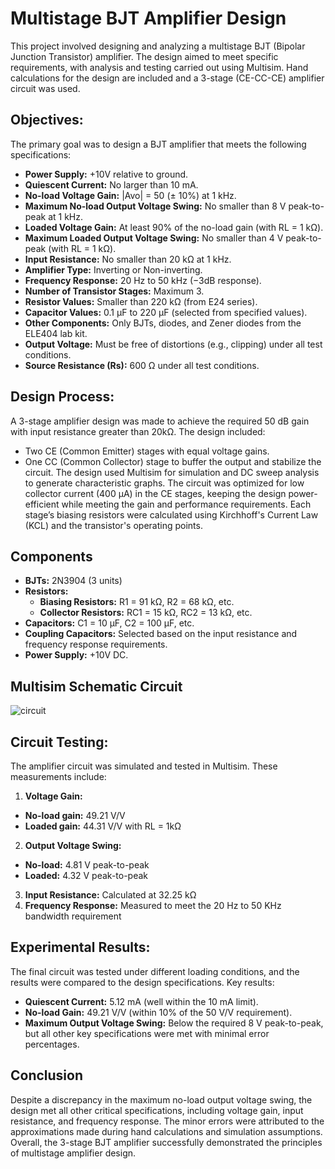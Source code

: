 # Multistage BJT Amplifier Design
This project involved designing and analyzing a multistage BJT (Bipolar Junction Transistor) amplifier. The design aimed to meet specific requirements, with analysis and testing carried out using Multisim. Hand calculations for the design are included and a 3-stage (CE-CC-CE) amplifier circuit was used. 
## Objectives: 
The primary goal was to design a BJT amplifier that meets the following specifications:
- **Power Supply:** +10V relative to ground.
- **Quiescent Current:** No larger than 10 mA.
- **No-load Voltage Gain:** |Avo| = 50 (± 10%) at 1 kHz.
- **Maximum No-load Output Voltage Swing:** No smaller than 8 V peak-to-peak at 1 kHz.
- **Loaded Voltage Gain:** At least 90% of the no-load gain (with RL = 1 kΩ).
- **Maximum Loaded Output Voltage Swing:** No smaller than 4 V peak-to-peak (with RL = 1 kΩ).
- **Input Resistance:** No smaller than 20 kΩ at 1 kHz.
- **Amplifier Type:** Inverting or Non-inverting.
- **Frequency Response:** 20 Hz to 50 kHz (−3dB response).
- **Number of Transistor Stages:** Maximum 3.
- **Resistor Values:** Smaller than 220 kΩ (from E24 series).
- **Capacitor Values:** 0.1 μF to 220 μF (selected from specified values).
- **Other Components:** Only BJTs, diodes, and Zener diodes from the ELE404 lab kit.
- **Output Voltage:** Must be free of distortions (e.g., clipping) under all test conditions.
- **Source Resistance (Rs):** 600 Ω under all test conditions.
## Design Process:
A 3-stage amplifier design was made to achieve the required 50 dB gain with input resistance greater than 20kΩ. The design included:
- Two CE (Common Emitter) stages with equal voltage gains.
- One CC (Common Collector) stage to buffer the output and stabilize the circuit.
The design used Multisim for simulation and DC sweep analysis to generate characteristic graphs. The circuit was optimized for low collector current (400 μA) in the CE stages, keeping the design power-efficient while meeting the gain and performance requirements. Each stage’s biasing resistors were calculated using Kirchhoff's Current Law (KCL) and the transistor's operating points.
## Components
- **BJTs:** 2N3904 (3 units)
- **Resistors:**
  - **Biasing Resistors:** R1 = 91 kΩ, R2 = 68 kΩ, etc.
  - **Collector Resistors:** RC1 = 15 kΩ, RC2 = 13 kΩ, etc.
- **Capacitors:** C1 = 10 μF, C2 = 100 μF, etc.
- **Coupling Capacitors:** Selected based on the input resistance and frequency response requirements.
- **Power Supply:** +10V DC.
## Multisim Schematic Circuit
![circuit](https://github.com/user-attachments/assets/e3c7bb1b-de0b-4ccd-8217-3db64fbf2322)
## Circuit Testing:
The amplifier circuit was simulated and tested in Multisim. These measurements include:
1. **Voltage Gain:**
  - **No-load gain:** 49.21 V/V
  - **Loaded gain:** 44.31 V/V with RL = 1kΩ
2. **Output Voltage Swing:**
  - **No-load:** 4.81 V peak-to-peak
  - **Loaded:** 4.32 V peak-to-peak
3. **Input Resistance:** Calculated at 32.25 kΩ
4. **Frequency Response:** Measured to meet the 20 Hz to 50 KHz bandwidth requirement
## Experimental Results:
The final circuit was tested under different loading conditions, and the results were compared to the design specifications. 
Key results:
- **Quiescent Current:** 5.12 mA (well within the 10 mA limit).
- **No-load Gain:** 49.21 V/V (within 10% of the 50 V/V requirement).
- **Maximum Output Voltage Swing:** Below the required 8 V peak-to-peak, but all other key specifications were met with minimal error percentages.
## Conclusion
Despite a discrepancy in the maximum no-load output voltage swing, the design met all other critical specifications, including voltage gain, input resistance, and frequency response. The minor errors were attributed to the approximations made during hand calculations and simulation assumptions. Overall, the 3-stage BJT amplifier successfully demonstrated the principles of multistage amplifier design.
